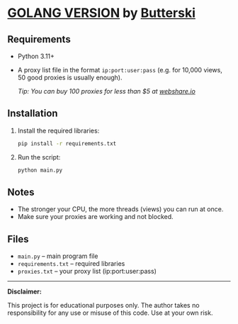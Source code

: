 # [GOLANG VERSION](https://github.com/Butterski/kick-fake-views) by [Butterski](https://github.com/Butterski)

## Requirements
- Python 3.11+
- A proxy list file in the format `ip:port:user:pass` (e.g. for 10,000 views, 50 good proxies is usually enough).
  
   _Tip: You can buy 100 proxies for less than $5 at [webshare.io](https://www.webshare.io/)_


## Installation
1. Install the required libraries:
   ```bash
   pip install -r requirements.txt
   ```
2. Run the script:
   ```bash
   python main.py
   ```

## Notes
- The stronger your CPU, the more threads (views) you can run at once.
- Make sure your proxies are working and not blocked.

## Files
- `main.py` – main program file
- `requirements.txt` – required libraries
- `proxies.txt` – your proxy list (ip:port:user:pass)

---
**Disclaimer:**

This project is for educational purposes only. The author takes no responsibility for any use or misuse of this code. Use at your own risk.

